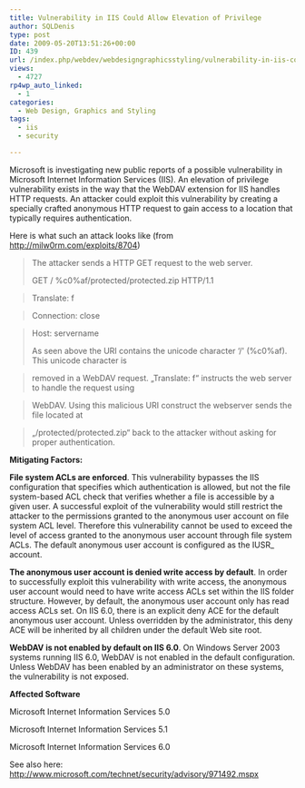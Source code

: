 ```yaml
---
title: Vulnerability in IIS Could Allow Elevation of Privilege
author: SQLDenis
type: post
date: 2009-05-20T13:51:26+00:00
ID: 439
url: /index.php/webdev/webdesigngraphicsstyling/vulnerability-in-iis-could-allow-elevati/
views:
  - 4727
rp4wp_auto_linked:
  - 1
categories:
  - Web Design, Graphics and Styling
tags:
  - iis
  - security

---
```

Microsoft is investigating new public reports of a possible vulnerability in Microsoft Internet Information Services (IIS). An elevation of privilege vulnerability exists in the way that the WebDAV extension for IIS handles HTTP requests. An attacker could exploit this vulnerability by creating a specially crafted anonymous HTTP request to gain access to a location that typically requires authentication.

Here is what such an attack looks like (from http://milw0rm.com/exploits/8704)

> The attacker sends a HTTP GET request to the web server.
> 
> GET / %c0%af/protected/protected.zip HTTP/1.1
           
> Translate: f
           
> Connection: close
           
> Host: servername
> 
> As seen above the URI contains the unicode character &#8216;/' (%c0%af). This unicode character is
  
> removed in a WebDAV request. „Translate: f“ instructs the web server to handle the request using
  
> WebDAV. Using this malicious URI construct the webserver sends the file located at
  
> „/protected/protected.zip“ back to the attacker without asking for proper authentication.

**Mitigating Factors:**

**File system ACLs are enforced**. This vulnerability bypasses the IIS configuration that specifies which authentication is allowed, but not the file system-based ACL check that verifies whether a file is accessible by a given user. A successful exploit of the vulnerability would still restrict the attacker to the permissions granted to the anonymous user account on file system ACL level. Therefore this vulnerability cannot be used to exceed the level of access granted to the anonymous user account through file system ACLs. The default anonymous user account is configured as the IUSR_<computername> account.

**The anonymous user account is denied write access by default**. In order to successfully exploit this vulnerability with write access, the anonymous user account would need to have write access ACLs set within the IIS folder structure. However, by default, the anonymous user account only has read access ACLs set. On IIS 6.0, there is an explicit deny ACE for the default anonymous user account. Unless overridden by the administrator, this deny ACE will be inherited by all children under the default Web site root.

**WebDAV is not enabled by default on IIS 6.0**. On Windows Server 2003 systems running IIS 6.0, WebDAV is not enabled in the default configuration. Unless WebDAV has been enabled by an administrator on these systems, the vulnerability is not exposed.

**Affected Software**
  
Microsoft Internet Information Services 5.0
  
Microsoft Internet Information Services 5.1
  
Microsoft Internet Information Services 6.0

See also here: http://www.microsoft.com/technet/security/advisory/971492.mspx